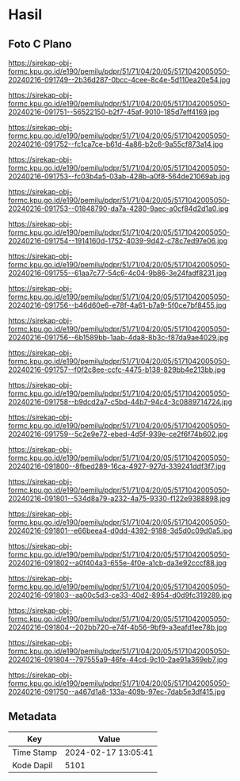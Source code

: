 # Hasil

## Foto C Plano

https://sirekap-obj-formc.kpu.go.id/e190/pemilu/pdpr/51/71/04/20/05/5171042005050-20240216-091749--2b36d287-0bcc-4cee-8c4e-5d110ea20e54.jpg

https://sirekap-obj-formc.kpu.go.id/e190/pemilu/pdpr/51/71/04/20/05/5171042005050-20240216-091751--56522150-b2f7-45af-9010-185d7eff4169.jpg

https://sirekap-obj-formc.kpu.go.id/e190/pemilu/pdpr/51/71/04/20/05/5171042005050-20240216-091752--fc1ca7ce-b61d-4a86-b2c6-9a55cf873a14.jpg

https://sirekap-obj-formc.kpu.go.id/e190/pemilu/pdpr/51/71/04/20/05/5171042005050-20240216-091753--fc03b4a5-03ab-428b-a0f8-564de21069ab.jpg

https://sirekap-obj-formc.kpu.go.id/e190/pemilu/pdpr/51/71/04/20/05/5171042005050-20240216-091753--01848790-da7a-4280-9aec-a0cf84d2d1a0.jpg

https://sirekap-obj-formc.kpu.go.id/e190/pemilu/pdpr/51/71/04/20/05/5171042005050-20240216-091754--1914160d-1752-4039-9d42-c78c7ed97e06.jpg

https://sirekap-obj-formc.kpu.go.id/e190/pemilu/pdpr/51/71/04/20/05/5171042005050-20240216-091755--61aa7c77-54c6-4c04-9b86-3e24fadf8231.jpg

https://sirekap-obj-formc.kpu.go.id/e190/pemilu/pdpr/51/71/04/20/05/5171042005050-20240216-091756--b46d60e6-e78f-4a61-b7a9-5f0ce7bf8455.jpg

https://sirekap-obj-formc.kpu.go.id/e190/pemilu/pdpr/51/71/04/20/05/5171042005050-20240216-091756--6b1589bb-1aab-4da8-8b3c-f87da9ae4029.jpg

https://sirekap-obj-formc.kpu.go.id/e190/pemilu/pdpr/51/71/04/20/05/5171042005050-20240216-091757--f0f2c8ee-ccfc-4475-b138-829bb4e213bb.jpg

https://sirekap-obj-formc.kpu.go.id/e190/pemilu/pdpr/51/71/04/20/05/5171042005050-20240216-091758--b9dcd2a7-c5bd-44b7-94c4-3c0889714724.jpg

https://sirekap-obj-formc.kpu.go.id/e190/pemilu/pdpr/51/71/04/20/05/5171042005050-20240216-091759--5c2e9e72-ebed-4d5f-939e-ce2f6f74b602.jpg

https://sirekap-obj-formc.kpu.go.id/e190/pemilu/pdpr/51/71/04/20/05/5171042005050-20240216-091800--8fbed289-16ca-4927-927d-339241ddf3f7.jpg

https://sirekap-obj-formc.kpu.go.id/e190/pemilu/pdpr/51/71/04/20/05/5171042005050-20240216-091801--534d8a79-a232-4a75-9330-f122e9388898.jpg

https://sirekap-obj-formc.kpu.go.id/e190/pemilu/pdpr/51/71/04/20/05/5171042005050-20240216-091801--e66beea4-d0dd-4392-9188-3d5d0c09d0a5.jpg

https://sirekap-obj-formc.kpu.go.id/e190/pemilu/pdpr/51/71/04/20/05/5171042005050-20240216-091802--a0f404a3-655e-4f0e-a1cb-da3e92cccf88.jpg

https://sirekap-obj-formc.kpu.go.id/e190/pemilu/pdpr/51/71/04/20/05/5171042005050-20240216-091803--aa00c5d3-ce33-40d2-8954-d0d9fc319289.jpg

https://sirekap-obj-formc.kpu.go.id/e190/pemilu/pdpr/51/71/04/20/05/5171042005050-20240216-091804--202bb720-e74f-4b56-9bf9-a3eafd1ee78b.jpg

https://sirekap-obj-formc.kpu.go.id/e190/pemilu/pdpr/51/71/04/20/05/5171042005050-20240216-091804--797555a9-46fe-44cd-9c10-2ae91a369eb7.jpg

https://sirekap-obj-formc.kpu.go.id/e190/pemilu/pdpr/51/71/04/20/05/5171042005050-20240216-091750--a467d1a8-133a-409b-97ec-7dab5e3df415.jpg


## Metadata

| Key        | Value               |
| ---------- | ------------------- |
| Time Stamp | 2024-02-17 13:05:41 |
| Kode Dapil | 5101                |



